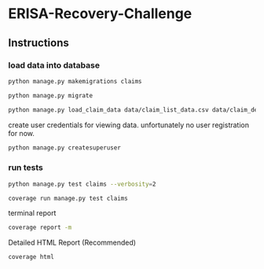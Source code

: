 # ERISA-Recovery-Challenge

## Instructions

### load data into database

```bash 
python manage.py makemigrations claims
```

```bash
python manage.py migrate
```

```bash
python manage.py load_claim_data data/claim_list_data.csv data/claim_detail_data.csv --delimiter "|"
```


create user credentials for viewing data. unfortunately no user registration for now.

```bash
python manage.py createsuperuser
```


### run tests

```bash
python manage.py test claims --verbosity=2
```

```bash
coverage run manage.py test claims
```

terminal report

```bash
coverage report -m
```

Detailed HTML Report (Recommended)

```bash
coverage html
```